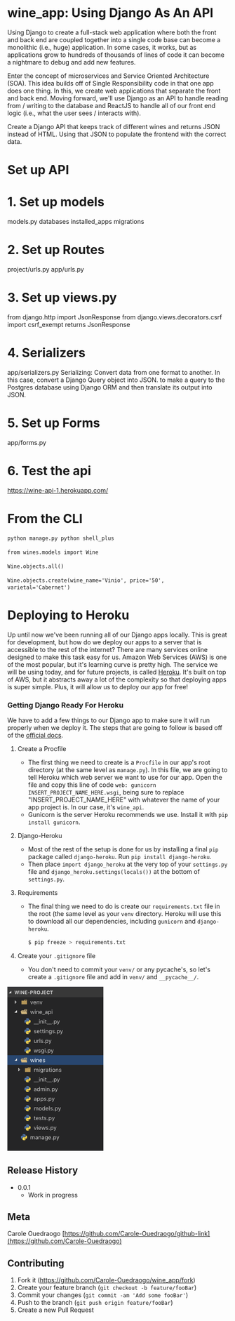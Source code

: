 # wine_app: Using Django As An API

Using Django to create a full-stack web application where both the front and back end are coupled together into a single code base can become a monolithic (i.e., huge) application. In some cases, it works, but as applications grow to hundreds of thousands of lines of code it can become a nightmare to debug and add new features.

Enter the concept of microservices and Service Oriented Architecture (SOA). This idea builds off of Single Responsibility code in that one app does one thing. In this, we create web applications that separate the front and back end. Moving forward, we'll use Django as an API to handle reading from / writing to the database and ReactJS to handle all of our front end logic (i.e., what the user sees / interacts with).

Create a Django API that keeps track of different wines and returns JSON instead of HTML.
Using that JSON to populate the frontend with the correct data.

# Set up API

# 1. Set up models

models.py
databases
installed_apps
migrations

# 2. Set up Routes

project/urls.py
app/urls.py

# 3. Set up views.py

from django.http import JsonResponse
from django.views.decorators.csrf import csrf_exempt
returns JsonResponse

# 4. Serializers

app/serializers.py
Serializing: Convert data from one format to another. In this case, convert a Django Query object into JSON. to make a query to the Postgres database using Django ORM and then translate its output into JSON.

# 5. Set up Forms

app/forms.py

# 6. Test the api
https://wine-api-1.herokuapp.com/ 

# From the CLI

```
python manage.py python shell_plus

from wines.models import Wine

Wine.objects.all()

Wine.objects.create(wine_name='Vinio', price='50', varietal='Cabernet')
```

# Deploying to Heroku
Up until now we've been running all of our Django apps locally. This is great for development, but how do we deploy our apps to a server that is accessible to the rest of the internet? There are many services online designed to make this task easy for us. Amazon Web Services (AWS) is one of the most popular, but it's learning curve is pretty high. The service we will be using today, and for future projects, is called [Heroku](https://www.heroku.com/). It's built on top of AWS, but it abstracts away a lot of the complexity so that deploying apps is super simple. Plus, it will allow us to deploy our app for free!

### Getting Django Ready For Heroku
We have to add a few things to our Django app to make sure it will run properly when we deploy it. The steps that are going to follow is based off of the [official docs](https://devcenter.heroku.com/articles/django-app-configuration).

1. Create a Procfile
    - The first thing we need to create is a `Procfile` in our app's root directory (at the same level as `manage.py`). In this file, we are going to tell Heroku which web server we want to use for our app. Open the file and copy this line of code `web: gunicorn INSERT_PROJECT_NAME_HERE.wsgi`, being sure to replace "INSERT_PROJECT_NAME_HERE" with whatever the name of your app project is. In our case, it's `wine_api`.
    - Gunicorn is the server Heroku recommends we use. Install it with `pip install gunicorn`.


2. Django-Heroku
    - Most of the rest of the setup is done for us by installing a final `pip` package called `django-heroku`. Run `pip install django-heroku`.
    - Then place `import django_heroku` at the very top of your `settings.py` file and `django_heroku.settings(locals())` at the bottom of `settings.py`.

3. Requirements
    - The final thing we need to do is create our `requirements.txt` file in the root (the same level as your `venv` directory. Heroku will use this to download all our dependencies, including `gunicorn` and `django-heroku`.
      ```bash
      $ pip freeze > requirements.txt
      ```

4. Create your `.gitignore` file
    - You don't need to commit your `venv/` or any pycache's, so let's create a `.gitignore` file and add in `venv/` and `__pycache__/`.


![](header.png)

## Release History

- 0.0.1
  - Work in progress

## Meta

Carole Ouedraogo
[https://github.com/Carole-Ouedraogo/github-link](https://github.com/Carole-Ouedraogo)

## Contributing

1. Fork it (<https://github.com/Carole-Ouedraogo/wine_app/fork>)
2. Create your feature branch (`git checkout -b feature/fooBar`)
3. Commit your changes (`git commit -am 'Add some fooBar'`)
4. Push to the branch (`git push origin feature/fooBar`)
5. Create a new Pull Request
